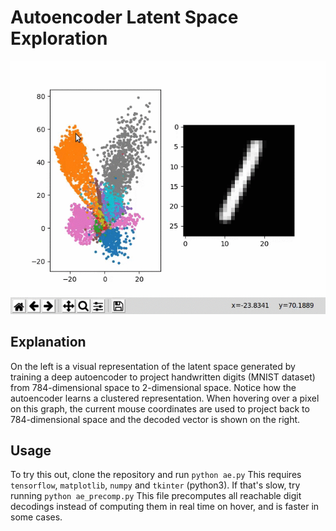 # Autoencoder Latent Space Exploration
![exploration](autoencoder_exploration.gif)

## Explanation
On the left is a visual representation of the latent space generated by training a deep autoencoder to project handwritten digits (MNIST dataset) from 784-dimensional space to 2-dimensional space. Notice how the autoencoder learns a clustered representation. When hovering over a pixel on this graph, the current mouse coordinates are used to project back to 784-dimensional space and the decoded vector is shown on the right.

## Usage
To try this out, clone the repository and run 
```python ae.py```
This requires `tensorflow`, `matplotlib`, `numpy` and `tkinter` (python3).
If that's slow, try running
```python ae_precomp.py```
This file precomputes all reachable digit decodings instead of computing them in real time on hover, and is faster in some cases.

